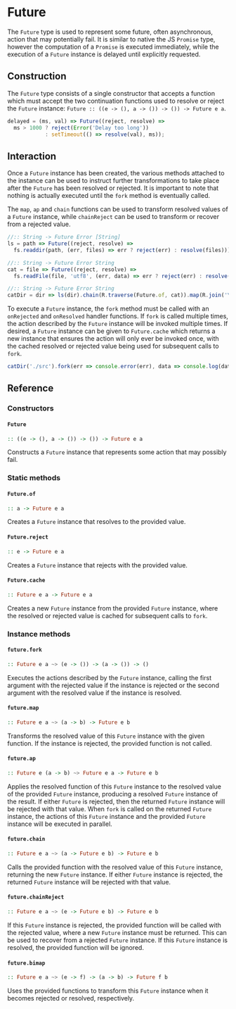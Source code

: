 # Future

The `Future` type is used to represent some future, often asynchronous,
action that may potentially fail. It is similar to native the JS `Promise` type,
however the computation of a `Promise` is executed immediately, while the
execution of a `Future` instance is delayed until explicitly requested.

## Construction

The `Future` type consists of a single constructor that accepts a function which
must accept the two continuation functions used to resolve or reject the
`Future` instance: `Future :: ((e -> (), a -> ()) -> ()) -> Future e a`.

```js
delayed = (ms, val) => Future((reject, resolve) =>
  ms > 1000 ? reject(Error('Delay too long'))
            : setTimeout(() => resolve(val), ms));
```

## Interaction

Once a `Future` instance has been created, the various methods attached to the
instance can be used to instruct further transformations to take place after
the `Future` has been resolved or rejected. It is important to note that nothing
is actually executed until the `fork` method is eventually called.

The `map`, `ap` and `chain` functions can be used to transform resolved values
of a `Future` instance, while `chainReject` can be used to transform or recover
from a rejected value.

```js
//:: String -> Future Error [String]
ls = path => Future((reject, resolve) =>
  fs.readdir(path, (err, files) => err ? reject(err) : resolve(files)));

//:: String -> Future Error String
cat = file => Future((reject, resolve) =>
  fs.readFile(file, 'utf8', (err, data) => err ? reject(err) : resolve(data)));

//:: String -> Future Error String
catDir = dir => ls(dir).chain(R.traverse(Future.of, cat)).map(R.join('\n'));
```

To execute a `Future` instance, the `fork` method must be called with an
`onRejected` and `onResolved` handler functions. If `fork` is called multiple
times, the action described by the `Future` instance will be invoked multiple
times. If desired, a `Future` instance can be given to `Future.cache` which
returns a new instance that ensures the action will only ever be invoked once,
with the cached resolved or rejected value being used for subsequent calls to
`fork`.

```js
catDir('./src').fork(err => console.error(err), data => console.log(data));
```

## Reference

### Constructors

#### `Future`
```hs
:: ((e -> (), a -> ()) -> ()) -> Future e a
```
Constructs a `Future` instance that represents some action that may possibly
fail.

### Static methods

#### `Future.of`
```hs
:: a -> Future e a
```
Creates a `Future` instance that resolves to the provided value.

#### `Future.reject`
```hs
:: e -> Future e a
```
Creates a `Future` instance that rejects with the provided value.

#### `Future.cache`
```hs
:: Future e a -> Future e a
```
Creates a new `Future` instance from the provided `Future` instance, where the
resolved or rejected value is cached for subsequent calls to `fork`.

### Instance methods

#### `future.fork`
```hs
:: Future e a ~> (e -> ()) -> (a -> ()) -> ()
```
Executes the actions described by the `Future` instance, calling the first
argument with the rejected value if the instance is rejected or the second
argument with the resolved value if the instance is resolved.

#### `future.map`
```hs
:: Future e a ~> (a -> b) -> Future e b
```
Transforms the resolved value of this `Future` instance with the given function.
If the instance is rejected, the provided function is not called.

#### `future.ap`
```hs
:: Future e (a -> b) ~> Future e a -> Future e b
```
Applies the resolved function of this `Future` instance to the resolved value of
the provided `Future` instance, producing a resolved `Future` instance of the
result. If either `Future` is rejected, then the returned `Future` instance will
be rejected with that value. When `fork` is called on the returned `Future`
instance, the actions of this `Future` instance and the provided `Future`
instance will be executed in parallel.

#### `future.chain`
```hs
:: Future e a ~> (a -> Future e b) -> Future e b
```
Calls the provided function with the resolved value of this `Future` instance,
returning the new `Future` instance. If either `Future` instance is rejected,
the returned `Future` instance will be rejected with that value.

#### `future.chainReject`
```hs
:: Future e a ~> (e -> Future e b) -> Future e b
```
If this `Future` instance is rejected, the provided function will be called with
the rejected value, where a new `Future` instance must be returned. This can
be used to recover from a rejected `Future` instance. If this `Future` instance
is resolved, the provided function will be ignored.

#### `future.bimap`
```hs
:: Future e a ~> (e -> f) -> (a -> b) -> Future f b
```
Uses the provided functions to transform this `Future` instance when it becomes
rejected or resolved, respectively.
